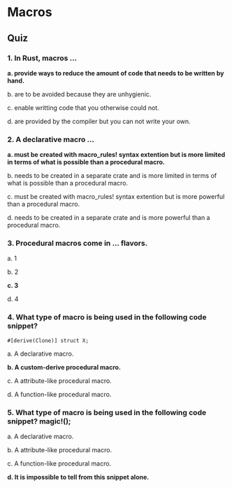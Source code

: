 # Macros

## Quiz

### 1. In Rust, macros ...

**a. provide ways to reduce the amount of code that needs to be written by hand.**

b. are to be avoided because they are unhygienic.

c. enable writting code that you otherwise could not.

d. are provided by the compiler but you can not write your own.

### 2. A declarative macro ...

**a. must be created with macro_rules! syntax extention but is more limited in terms of what is possible than a procedural macro.**

b. needs to be created in a separate crate and is more limited in terms of what is possible than a procedural macro.

c. must be created with macro_rules! syntax extention but is more powerful than a procedural macro.

d. needs to be created in a separate crate and is more powerful than a procedural macro.

### 3. Procedural macros come in ... flavors.

a. 1

b. 2

**c. 3**

d. 4

### 4. What type of macro is being used in the following code snippet?

```
#[derive(Clone)] struct X;
```

a. A declarative macro.

**b. A custom-derive procedural macro.**

c. A attribute-like procedural macro.

d. A function-like procedural macro.

### 5. What type of macro is being used in the following code snippet? magic!();

a. A declarative macro.

b. A attribute-like procedural macro.

c. A function-like procedural macro.

**d. It is impossible to tell from this snippet alone.**
